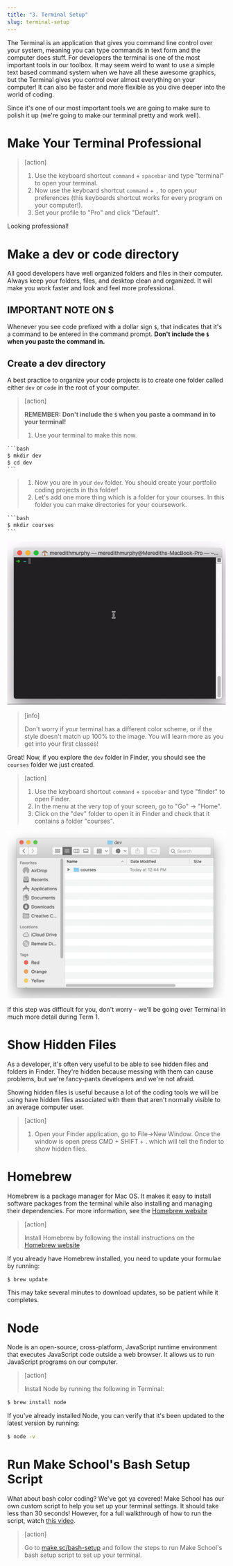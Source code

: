 ```yaml
---
title: "3. Terminal Setup"
slug: terminal-setup
---
```


The Terminal is an application that gives you command line control over your system, meaning you can type commands in text form and the computer does stuff. For developers the terminal is one of the most important tools in our toolbox. It may seem weird to want to use a simple text based command system when we have all these awesome graphics, but the Terminal gives you control over almost everything on your computer! It can also be faster and more flexible as you dive deeper into the world of coding.

Since it's one of our most important tools we are going to make sure to polish it up (we're going to make our terminal pretty and work well).

# Make Your Terminal Professional

> [action]
>
> 1. Use the keyboard shortcut `command` + `spacebar` and type "terminal" to open your terminal.
> 1. Now use the keyboard shortcut `command` + `,` to open your preferences (this keyboards shortcut works for every program on your computer!).
> 1. Set your profile to "Pro" and click "Default".

Looking professional!

# Make a dev or code directory

All good developers have well organized folders and files in their computer. Always keep your folders, files, and desktop clean and organized. It will make you work faster and look and feel more professional.

## IMPORTANT NOTE ON $

Whenever you see code prefixed with a dollar sign `$`, that indicates that it's a command to be entered in the command prompt. **Don't include the `$` when you paste the command in.**

## Create a dev directory

A best practice to organize your code projects is to create one folder called either `dev` or `code` in the root of your computer.

> [action]
>
> **REMEMBER: Don't include the `$` when you paste a command in to your terminal!**
>
> 1. Use your terminal to make this now.

    ```bash
    $ mkdir dev
    $ cd dev
    ```

> 1. Now you are in your `dev` folder. You should create your portfolio coding projects in this folder!
> 1. Let's add one more thing which is a folder for your courses. In this folder you can make directories for your coursework.

    ```bash
    $ mkdir courses
    ```

![Terminal Dev Folder](assets/make-dev-folder.gif)

> [info]
>
> Don't worry if your terminal has a different color scheme, or if the style doesn't match up 100% to the image. You will learn more as you get into your first classes!

Great! Now, if you explore the `dev` folder in Finder, you should see the `courses` folder we just created.

> [action]
>
> 1. Use the keyboard shortcut `command` + `spacebar` and type "finder" to open Finder.
> 1. In the menu at the very top of your screen, go to "Go" -> "Home".
> 1. Click on the "dev" folder to open it in Finder and check that it contains a folder "courses".

![Finder Courses Folder](assets/finder-courses-folder.png)

If this step was difficult for you, don't worry - we'll be going over Terminal in much more detail during Term 1.

# Show Hidden Files

As a developer, it's often very useful to be able to see hidden files and folders in Finder. They're hidden because messing with them can cause problems, but we're fancy-pants developers and we're not afraid.

Showing hidden files is useful because a lot of the coding tools we will be using have hidden files associated with them that aren't normally visible to an average computer user.

> [action]
>
> 1. Open your Finder application, go to File->New Window. Once the window is open press CMD + SHIFT + . which will tell the finder to show hidden files.

<!-- -->

# Homebrew

Homebrew is a package manager for Mac OS. It makes it easy to install software packages from the terminal while also installing and managing their dependencies. For more information, see the [Homebrew website](http://brew.sh/)

> [action]
>
> Install Homebrew by following the install instructions on the [Homebrew website](http://brew.sh/)

If you already have Homebrew installed, you need to update your formulae by running:

```bash
$ brew update
```

This may take several minutes to download updates, so be patient while it completes.

# Node

Node is an open-source, cross-platform, JavaScript runtime environment that executes JavaScript code outside a web browser. It allows us to run JavaScript programs on our computer.

> [action]
>
> Install Node by running the following in Terminal:

```bash
$ brew install node
```

If you've already installed Node, you can verify that it's been updated to the latest version by running:

```bash
$ node -v
```

# Run Make School's Bash Setup Script

What about bash color coding? We've got ya covered! Make School has our own custom script to help you set up your terminal settings. It should take less than 30 seconds! However, for a full walkthrough of how to run the script, watch [this video](https://www.youtube.com/watch?v=35A1mDFRrBY).

> [action]
>
> Go to [make.sc/bash-setup](https://make.sc/bash-setup) and follow the steps to run Make School's bash setup script to set up your terminal.

<!-- -->
